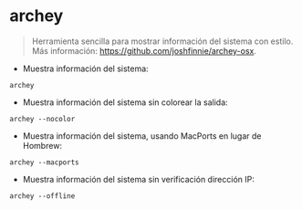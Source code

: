 # archey

> Herramienta sencilla para mostrar información del sistema con estilo.
> Más información: <https://github.com/joshfinnie/archey-osx>.

- Muestra información del sistema:

`archey`

- Muestra información del sistema sin colorear la salida:

`archey --nocolor`

- Muestra información del sistema, usando MacPorts en lugar de Hombrew:

`archey --macports`

- Muestra información del sistema sin verificación dirección IP:

`archey --offline`
